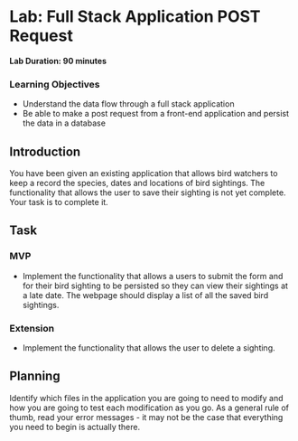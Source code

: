 # Lab: Full Stack Application POST Request

**Lab Duration: 90 minutes**

### Learning Objectives

- Understand the data flow through a full stack application
- Be able to make a post request from a front-end application and persist the data in a database

## Introduction

You have been given an existing application that allows bird watchers to keep a record the species, dates and locations of bird sightings. The functionality that allows the user to save their sighting is not yet complete. Your task is to complete it.

## Task

### MVP

- Implement the functionality that allows a users to submit the form and for their bird sighting to be persisted so they can view their sightings at a late date. The webpage should display a list of all the saved bird sightings.

### Extension

- Implement the functionality that allows the user to delete a sighting.

## Planning

Identify which files in the application you are going to need to modify and how you are going to test each modification as you go. As a general rule of thumb, read your error messages - it may not be the case that everything you need to begin is actually there.
